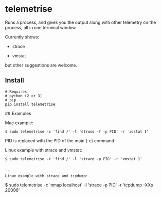 # telemetrise

Runs a process, and gives you the output along with other telemetry on the
process, all in one terminal window.

Currently shows:

- strace

- vmstat

but other suggestions are welcome.


## Install

```
# Requires:
# python (2 or 3)
# pip
pip install telemetrise
```


## Examples

Mac example:

```
$ sudo telemetrise -c 'find /' -l 'dtruss -f -p PID' -r 'iostat 1'
```

PID is replaced with the PID of the main (-c) command


Linux example with strace and vmstat:

```
$ sudo telemetrise -c 'find /' -l 'strace -p PID' -r 'vmstat 1'
`

``
Linux example with strace and tcpdump:

```
$ sudo telemetrise -c 'nmap localhost' -l 'strace -p PID' -r 'tcpdump -XXs 20000'
